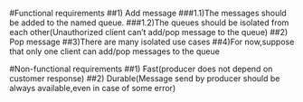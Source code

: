 #Functional requirements
##1) Add message
###1.1)The messages should be added to the named queue.
###1.2)The queues should be isolated from each other(Unauthorized client can’t add/pop message to the queue)
##2) Pop message
##3)There are many isolated use cases
##4)For now,suppose that only one client can add/pop messages to the queue


#Non-functional requirements
##1) Fast(producer does not depend on customer response)
##2) Durable(Message send by producer should be always available,even in case of some error)
